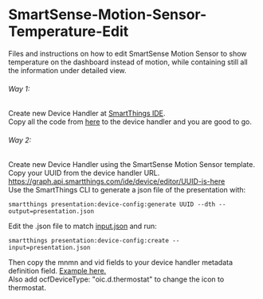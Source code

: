 # SmartSense-Motion-Sensor-Temperature-Edit
Files and instructions on how to edit SmartSense Motion Sensor to show temperature on the dashboard instead of motion, while containing still all the information under detailed view.

###### Way 1:
Create new Device Handler at [SmartThings IDE](https://graph.api.smartthings.com/).  
Copy all the code from [here](/devicehandler.txt) to the device handler and you are good to go.

###### Way 2:
Create new Device Handler using the SmartSense Motion Sensor template.  
Copy your UUID from the device handler URL. https://graph.api.smartthings.com/ide/device/editor/UUID-is-here  
Use the SmartThings CLI to generate a json file of the presentation with:
```
smartthings presentation:device-config:generate UUID --dth --output=presentation.json
```
Edit the .json file to match [input.json](/input.json) and run:
```
smartthings presentation:device-config:create --input=presentation.json
```
Then copy the mnmn and vid fields to your device handler metadata definition field. [Example here.](/devicehandler.txt)  
Also add ocfDeviceType: "oic.d.thermostat" to change the icon to thermostat.